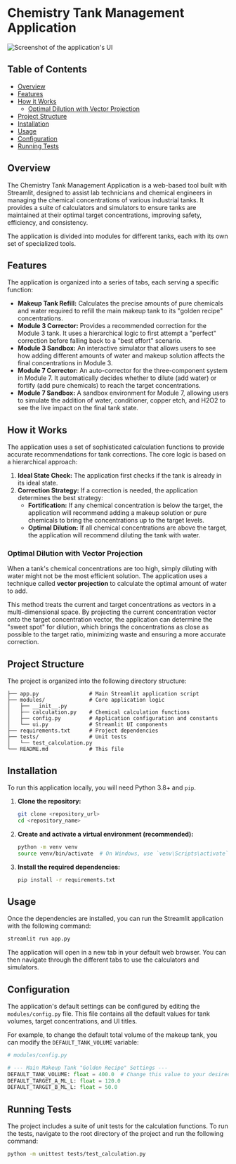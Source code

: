 # Chemistry Tank Management Application

![Screenshot of the application's UI](placeholder_screenshot.png)

## Table of Contents

- [Overview](#overview)
- [Features](#features)
- [How it Works](#how-it-works)
  - [Optimal Dilution with Vector Projection](#optimal-dilution-with-vector-projection)
- [Project Structure](#project-structure)
- [Installation](#installation)
- [Usage](#usage)
- [Configuration](#configuration)
- [Running Tests](#running-tests)

## Overview

The Chemistry Tank Management Application is a web-based tool built with Streamlit, designed to assist lab technicians and chemical engineers in managing the chemical concentrations of various industrial tanks. It provides a suite of calculators and simulators to ensure tanks are maintained at their optimal target concentrations, improving safety, efficiency, and consistency.

The application is divided into modules for different tanks, each with its own set of specialized tools.

## Features

The application is organized into a series of tabs, each serving a specific function:

*   **Makeup Tank Refill:** Calculates the precise amounts of pure chemicals and water required to refill the main makeup tank to its "golden recipe" concentrations.
*   **Module 3 Corrector:** Provides a recommended correction for the Module 3 tank. It uses a hierarchical logic to first attempt a "perfect" correction before falling back to a "best effort" scenario.
*   **Module 3 Sandbox:** An interactive simulator that allows users to see how adding different amounts of water and makeup solution affects the final concentrations in Module 3.
*   **Module 7 Corrector:** An auto-corrector for the three-component system in Module 7. It automatically decides whether to dilute (add water) or fortify (add pure chemicals) to reach the target concentrations.
*   **Module 7 Sandbox:** A sandbox environment for Module 7, allowing users to simulate the addition of water, conditioner, copper etch, and H2O2 to see the live impact on the final tank state.

## How it Works

The application uses a set of sophisticated calculation functions to provide accurate recommendations for tank corrections. The core logic is based on a hierarchical approach:

1.  **Ideal State Check:** The application first checks if the tank is already in its ideal state.
2.  **Correction Strategy:** If a correction is needed, the application determines the best strategy:
    *   **Fortification:** If any chemical concentration is below the target, the application will recommend adding a makeup solution or pure chemicals to bring the concentrations up to the target levels.
    *   **Optimal Dilution:** If all chemical concentrations are above the target, the application will recommend diluting the tank with water.

### Optimal Dilution with Vector Projection

When a tank's chemical concentrations are too high, simply diluting with water might not be the most efficient solution. The application uses a technique called **vector projection** to calculate the optimal amount of water to add.

This method treats the current and target concentrations as vectors in a multi-dimensional space. By projecting the current concentration vector onto the target concentration vector, the application can determine the "sweet spot" for dilution, which brings the concentrations as close as possible to the target ratio, minimizing waste and ensuring a more accurate correction.

## Project Structure

The project is organized into the following directory structure:

```
├── app.py                # Main Streamlit application script
├── modules/              # Core application logic
│   ├── __init__.py
│   ├── calculation.py    # Chemical calculation functions
│   ├── config.py         # Application configuration and constants
│   └── ui.py             # Streamlit UI components
├── requirements.txt      # Project dependencies
├── tests/                # Unit tests
│   └── test_calculation.py
└── README.md             # This file
```

## Installation

To run this application locally, you will need Python 3.8+ and `pip`.

1.  **Clone the repository:**
    ```bash
    git clone <repository_url>
    cd <repository_name>
    ```

2.  **Create and activate a virtual environment (recommended):**
    ```bash
    python -m venv venv
    source venv/bin/activate  # On Windows, use `venv\Scripts\activate`
    ```

3.  **Install the required dependencies:**
    ```bash
    pip install -r requirements.txt
    ```

## Usage

Once the dependencies are installed, you can run the Streamlit application with the following command:

```bash
streamlit run app.py
```

The application will open in a new tab in your default web browser. You can then navigate through the different tabs to use the calculators and simulators.

## Configuration

The application's default settings can be configured by editing the `modules/config.py` file. This file contains all the default values for tank volumes, target concentrations, and UI titles.

For example, to change the default total volume of the makeup tank, you can modify the `DEFAULT_TANK_VOLUME` variable:

```python
# modules/config.py

# --- Main Makeup Tank "Golden Recipe" Settings ---
DEFAULT_TANK_VOLUME: float = 400.0  # Change this value to your desired volume
DEFAULT_TARGET_A_ML_L: float = 120.0
DEFAULT_TARGET_B_ML_L: float = 50.0
```

## Running Tests

The project includes a suite of unit tests for the calculation functions. To run the tests, navigate to the root directory of the project and run the following command:

```bash
python -m unittest tests/test_calculation.py
```
